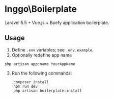 # Inggo\Boilerplate

Laravel 5.5 + Vue.js + Buefy application boilerplate.

## Usage

1. Define `.env` variables; see `.env.example`.
2. Optionally redefine app name
```
php artisan app:name YourAppName
```
3. Run the following commands:
```
    composer install
    npm run dev
    php artisan boilerplate:install
```
